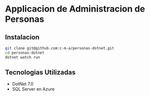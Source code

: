 # Applicacion de Administracion de Personas

## Instalacion

```bash
git clone git@github.com:c-m-a/personas-dotnet.git
cd personas-dotnet
dotnet watch run
```

## Tecnologias Utilizadas

- DotNet 7.0
- SQL Server en Azure
